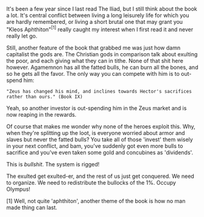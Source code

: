 It's been a few year since I last read The Iliad, but I still think about the book a lot. It's central conflict between living a long leisurely life for which you are hardly remembered, or living a short brutal one that may grant you "Kleos Aphthiton"<sup>[1]</sup> really caught my interest when I first read it and never really let go.

Still, another feature of the book that grabbed me was just how damn capitalist the gods are. The Christian gods in comparison talk about exulting the poor, and each giving what they can in tithe. None of that shit here however. Agamemnon has all the fatted bulls, he can burn all the bones, and so he gets all the favor. The only way you can compete with him is to out-spend him:
        
    "Zeus has changed his mind, and inclines towards Hector's sacrifices rather than ours." (Book IX)

Yeah, so another investor is out-spending him in the Zeus market and is now reaping in the rewards.

Of course that makes me wonder why none of the heroes exploit this. Why, when they're splitting up the loot, is everyone worried about armor and slaves but never the fatted bulls? You take all of those 'invest' them wisely in your next conflict, and bam, you've suddenly got even more bulls to sacrifice and you've even taken some gold and concubines as 'dividends'.

This is *bullshit*. The system is rigged!

The exulted get exulted-er, and the rest of us just get conquered. We need to organize. We need to redistribute the bullocks of the 1%. Occupy Olympus!



[1] Well, not quite 'aphthiton', another theme of the book is how no man made thing can last.
